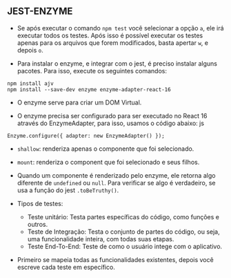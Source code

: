 ## JEST-ENZYME

- Se após executar o comando `npm test` você selecionar a opção `a`, ele irá executar todos os testes. Após isso é possível executar os testes apenas para os arquivos que forem modificados, basta apertar `w`, e depois `o`.

- Para instalar o enzyme, e integrar com o jest, é preciso instalar alguns pacotes. Para isso, execute os seguintes comandos:

```
npm install ajv
npm install --save-dev enzyme enzyme-adapter-react-16
```

- O enzyme serve para criar um DOM Virtual.

- O enzyme precisa ser configurado para ser executado no React 16 através do EnzymeAdapter, para isso, usamos o código abaixo:
  js

```
Enzyme.configure({ adapter: new EnzymeAdapter() });
```

- `shallow`: renderiza apenas o componente que foi selecionado.

- `mount`: renderiza o component que foi selecionado e seus filhos.

- Quando um componente é renderizado pelo enzyme, ele retorna algo diferente de `undefined` ou `null`. Para verificar se algo é verdadeiro, se usa a função do jest `.toBeTruthy()`.

- Tipos de testes:

  - Teste unitário: Testa partes específicas do código, como funções e outros.
  - Teste de Integração: Testa o conjunto de partes do código, ou seja, uma funcionalidade inteira, com todas suas etapas.
  - Teste End-To-End: Teste de como o usuário intege com o aplicativo.

- Primeiro se mapeia todas as funcionalidades existentes, depois você escreve cada teste em específico.
